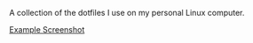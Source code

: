 A collection of the dotfiles I use on my personal Linux computer.

[Example Screenshot](https://i.imgur.com/0I2BsrL.png)
